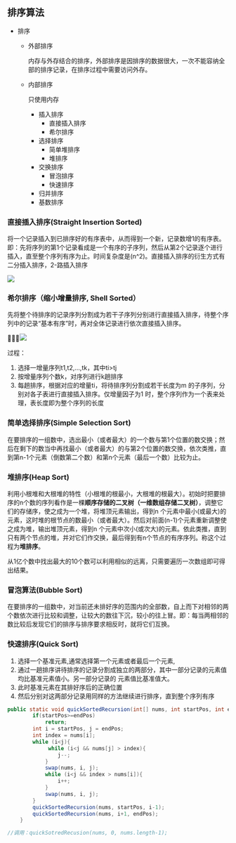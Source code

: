 ## 排序算法 

* 排序

  * 外部排序

    内存与外存结合的排序，外部排序是因排序的数据很大，一次不能容纳全部的排序记录，在排序过程中需要访问外存。

  * 内部排序

    只使用内存

    * 插入排序
      * 直接插入排序 
      * 希尔排序
    * 选择排序
      * 简单堆排序
      * 堆排序
    * 交换排序
      * 冒泡排序
      * 快速排序
    * 归并排序
    * 基数排序



### 直接插入排序(Straight Insertion Sorted)

将一个记录插入到已排序好的有序表中，从而得到一个新，记录数增1的有序表。即：先将序列的第1个记录看成是一个有序的子序列，然后从第2个记录逐个进行插入，直至整个序列有序为止。时间复杂度是(n^2)。直接插入排序的衍生方式有二分插入排序，2-路插入排序

![](http://imgsrc.baidu.com/baike/pic/item/e7cd7b899e510fb30f0a9f93d033c895d1430ca6.jpg) 

### 希尔排序（缩小增量排序, Shell Sorted）

先将整个待排序的记录序列分割成为若干子序列分别进行直接插入排序，待整个序列中的记录“基本有序”时，再对全体记录进行依次直接插入排序。

![](http://imgsrc.baidu.com/baike/pic/item/79f0f736afc37931650034dfe8c4b74542a911df.jpg)  

过程：

1. 选择一增量序列t1,t2,...,tk，其中ti>tj
2. 按增量序列个数k，对序列进行k趟排序
3. 每趟排序，根据对应的增量ti，将待排序列分割成若干长度为m 的子序列，分别对各子表进行直接插入排序。仅增量因子为1 时，整个序列作为一个表来处理，表长度即为整个序列的长度



### 简单选择排序(Simple Selection Sort)

在要排序的一组数中，选出最小（或者最大）的一个数与第1个位置的数交换；然后在剩下的数当中再找最小（或者最大）的与第2个位置的数交换，依次类推，直到第n-1个元素（倒数第二个数）和第n个元素（最后一个数）比较为止。



### 堆排序(Heap Sort)

利用小根堆和大根堆的特性（小根堆的根最小，大根堆的根最大）。初始时把要排序的n个数的序列看作是一棵**顺序存储的二叉树（一维数组存储二叉树）**，调整它们的存储序，使之成为一个堆，将堆顶元素输出，得到n 个元素中最小(或最大)的元素，这时堆的根节点的数最小（或者最大）。然后对前面(n-1)个元素重新调整使之成为堆，输出堆顶元素，得到n 个元素中次小(或次大)的元素。依此类推，直到只有两个节点的堆，并对它们作交换，最后得到有n个节点的有序序列。称这个过程为**堆排序**。

从1亿个数中找出最大的10个数可以利用相似的远离，只需要遍历一次数组即可得出结果。

### 冒泡算法(Bubble Sort)

在要排序的一组数中，对当前还未排好序的范围内的全部数，自上而下对相邻的两个数依次进行比较和调整，让较大的数往下沉，较小的往上冒。即：每当两相邻的数比较后发现它们的排序与排序要求相反时，就将它们互换。

### 快速排序(Quick Sort)

1. 选择一个基准元素,通常选择第一个元素或者最后一个元素,
2. 通过一趟排序讲待排序的记录分割成独立的两部分，其中一部分记录的元素值均比基准元素值小。另一部分记录的 元素值比基准值大。
3. 此时基准元素在其排好序后的正确位置
4. 然后分别对这两部分记录用同样的方法继续进行排序，直到整个序列有序

```java
public static void quickSortedRecursion(int[] nums, int startPos, int endPos){
        if(startPos>=endPos)
            return;
        int i = startPos, j = endPos;
        int index = nums[i];
        while (i<j){
             while (i<j && nums[j] > index){
                j--;
            }
            swap(nums, i, j);
            while (i<j && index > nums[i]){
                i++;
            }
            swap(nums, i, j);
        }
        quickSortedRecursion(nums, startPos, i-1);
        quickSortedRecursion(nums, i+1, endPos);
    }

//调用：quickSotredRecusion(nums, 0, nums.length-1);
```





